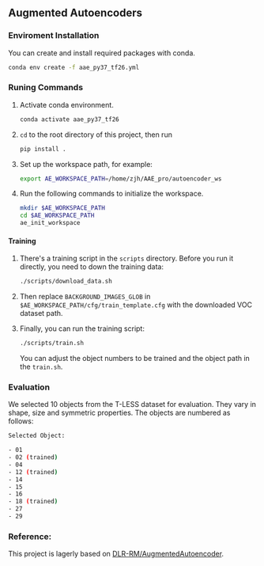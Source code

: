 ## Augmented Autoencoders  

### Enviroment Installation
You can create and install required packages with conda.

```bash
conda env create -f aae_py37_tf26.yml
```

### Runing Commands

1. Activate conda environment.
   ```bash
   conda activate aae_py37_tf26
   ```
2. `cd` to the root directory of this project, then run
   ```bash
   pip install .
   ```
3. Set up the workspace path, for example:
   ```bash
   export AE_WORKSPACE_PATH=/home/zjh/AAE_pro/autoencoder_ws  
   ```
4. Run the following commands to initialize the workspace.
   ```bash
   mkdir $AE_WORKSPACE_PATH
   cd $AE_WORKSPACE_PATH
   ae_init_workspace
   ```

#### Training
1. There's a training script in the `scripts` directory. Before you run it directly, you need to down the training data:
   ```bash
   ./scripts/download_data.sh
   ```

2. Then replace `BACKGROUND_IMAGES_GLOB` in `$AE_WORKSPACE_PATH/cfg/train_template.cfg` with the downloaded VOC dataset path.

3. Finally, you can run the training script:

    ```bash
    ./scripts/train.sh
    ```
    You can adjust the object numbers to be trained and the object path in the `train.sh`.

### Evaluation
We selected 10 objects from the T-LESS dataset for evaluation. They vary in shape, size and symmetric properties. The objects are numbered as follows:

```bash
Selected Object:

- 01
- 02 (trained)
- 04
- 12 (trained)
- 14
- 15
- 16
- 18 (trained)
- 27
- 29
```

### Reference: 
This project is lagerly based on
[DLR-RM/AugmentedAutoencoder](https://github.com/DLR-RM/AugmentedAutoencoder).